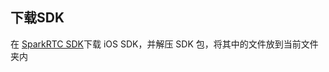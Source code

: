 ## 下载SDK
在 [SparkRTC SDK](https://support.huaweicloud.com/dl-sdk/rtc_05_0001.html)下载 iOS SDK，并解压 SDK 包，将其中的文件放到当前文件夹内
